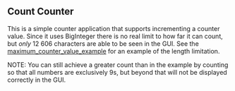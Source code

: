 ## Count Counter
This is a simple counter application that supports incrementing a counter value. Since it uses BigInteger there is no real limit to how far it can count, but *only* 12 606 characters are able to be seen in the GUI. See the [maximum_counter_value_example](./maximum_counter_value_example.txt) for an example of the length limitation. 

NOTE: You can still achieve a greater count than in the example by counting so that all numbers are exclusively 9s, but beyond that will not be displayed correctly in the GUI.
